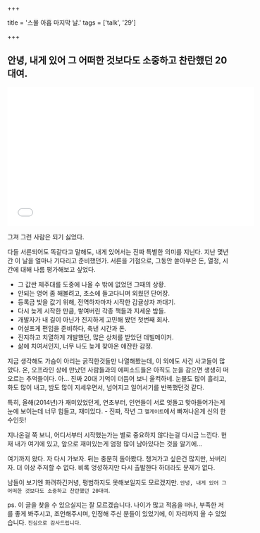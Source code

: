 +++

title = '스물 아홉 마지막 날.'
tags = ['talk', '29']

+++


## 안녕, 내게 있어 그 어떠한 것보다도 소중하고 찬란했던 20대여.

<iframe width="560" height="315" src="//www.youtube.com/embed/NLhq1Zq4UZg" frameborder="0" allowfullscreen></iframe>


그져 그런 사람은 되기 싫었다.

다들 서른되어도 똑같다고 말해도, 내게 있어서는 진짜 특별한 의미를 지닌다. 지난 몇년간 이 날을 얼마나 기다리고 준비했던가. 서른을 기점으로, 그동안 쏟아부은 돈, 열정, 시간에 대해 나름 평가해보고 싶었다.


- 그 값싼 제주대를 도중에 나올 수 밖에 없었던 그때의 상황.
- 안되는 영어 좀 해볼려고, 초소에 들고다니며 외웠던 단어장.
- 등록금 빚을 값기 위해, 전역하자마자 시작한 감귤상자 까대기.
- 다시 늦게 시작한 만큼, 쌓여버린 각종 책들과 지세운 밤들.
- 개발자가 내 길이 아닌가 진지하게 고민해 봤던 첫번째 회사.
- 어설프게 편입을 준비하다, 축낸 시간과 돈.
- 진지하고 치열하게 개발했던, 많은 상처를 받았던 데빌메이커.
- 삶에 치여서인지, 너무 나도 늦게 찾아온 애잔한 감정.


지금 생각해도 가슴이 아리는 굵직한것들만 나열해봤는데, 이 외에도 사건 사고들이 많았다. 온, 오프라인 상에 만났던 사람들과의 에피소드들은 아직도 눈을 감으면 생생히 떠오르는 추억들이다. 아... 진짜 20대 기억이 더듬어 보니 울컥하네. 눈물도 많이 흘리고, 화도 많이 내고, 밤도 많이 지세우면서, 넘어지고 일어서기를 반복했던것 같다.


특히, 올해(2014년)가 재미있었던게, 연초부터, 인연들이 서로 엇돌고 맞아들어가는게 눈에 보이는데 너무 힘들고, 재미있다. - 진짜, 작년 그 `헬게이트`에서 빠져나온게 신의 한수인듯!

지나온걸 쭉 보니, 어디서부터 시작했는가는 별로 중요하지 않다는걸 다시금 느낀다. 현재 내가 여기에 있고, 앞으로 재미있는게 엄청 많이 남아있다는 것을 알기에...

여기까지 왔다. 자 다시 가보자. 뒤는 충분히 돌아봤다. 챙겨가고 싶은건 많지만, 놔버리자. 더 이상 주저할 수 없다. 비록 엉성하지만 다시 출발한다 하더라도 문제가 없다.

남들이 보기엔 화려하긴커녕, 평범하지도 못해보일지도 모르겠지만. `안녕, 내게 있어 그 어떠한 것보다도 소중하고 찬란했던 20대여`.


ps. 이 글을 찾을 수 있으실지는 잘 모르겠습니다. 나이가 많고 적음을 떠나, 부족한 저를 좋게 봐주시고, 조언해주시며, 인정해 주신 분들이 있었기에, 이 자리까지 올 수 있었습니다. `진심으로 감사드립니다`.

